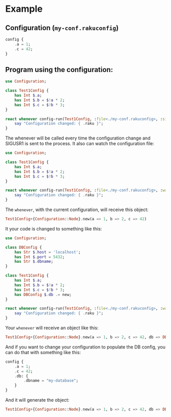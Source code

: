 # Example

## Configuration (`my-conf.rakuconfig`)

```raku
config {
    .a = 1;
    .c = 42;
}
```

## Program using the configuration:

```raku
use Configuration;

class Test1Config {
    has Int $.a;
    has Int $.b = $!a * 2;
    has Int $.c = $!b * 3;
}

react whenever config-run(Test1Config, :file<./my-conf.rakuconfig>, :signal(SIGUSR1)) {
    say "Configuration changed: { .raku }";
}
```

The whenever will be called every time the configuration change and SIGUSR1 is sent to the process.
It also can watch the configuration file:

```raku
use Configuration;

class Test1Config {
    has Int $.a;
    has Int $.b = $!a * 2;
    has Int $.c = $!b * 3;
}

react whenever config-run(Test1Config, :file<./my-conf.rakuconfig>, :watch) {
    say "Configuration changed: { .raku }";
}
```

The `whenever`, with the current configuration, will receive this object:

```raku
Test1Config+{Configuration::Node}.new(a => 1, b => 2, c => 42)
```

It your code is changed to something like this:

```raku
use Configuration;

class DBConfig {
    has Str $.host = 'localhost';
    has Int $.port = 5432;
    has Str $.dbname;
}

class Test1Config {
    has Int $.a;
    has Int $.b = $!a * 2;
    has Int $.c = $!b * 3;
    has DBConfig $.db .= new;
}

react whenever config-run(Test1Config, :file<./my-conf.rakuconfig>, :watch) {
    say "Configuration changed: { .raku }";
}

```

Your `whenever` will receive an object like this:

```raku
Test1Config+{Configuration::Node}.new(a => 1, b => 2, c => 42, db => DBConfig.new(host => "localhost", port => 5432, dbname => Str))
```

And if you want to change your configuration to populate the DB config, you can do that with something like this:

```raku
config {
    .a = 1;
    .c = 42;
    .db: {
        .dbname = "my-database";
    }
}
```

And it will generate the object:

```raku
Test1Config+{Configuration::Node}.new(a => 1, b => 2, c => 42, db => DBConfig+{Configuration::Node}.new(host => "localhost", port => 5432, dbname => "my-database"))
```
